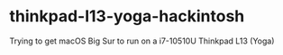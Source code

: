 # thinkpad-l13-yoga-hackintosh
Trying to get macOS Big Sur to run on a i7-10510U Thinkpad L13 (Yoga)
